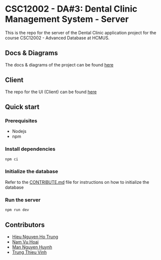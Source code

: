 # CSC12002 - DA#3: Dental Clinic Management System - Server

This is the repo for the server of the Dental Clinic application project for the course CSC12002 - Advanced Database at HCMUS.

## Docs & Diagrams

The docs & diagrams of the project can be found [here](https://github.com/nhthieu/dental-clinic-docs)

## Client

The repo for the UI (Client) can be found [here](https://github.com/nhthieu/dental-clinic-client)

## Quick start

### Prerequisites

- Nodejs
- npm

### Install dependencies

```bash
npm ci
```

### Initialize the database

Refer to the [CONTRIBUTE.md](/CONTRIBUTE.md) file for instructions on how to initialize the database

### Run the server

```bash
npm run dev
```

## Contributors

- [Hieu Nguyen Ho Trung](https://github.com/nhthieu)
- [Nam Vu Hoai](https://github.com/namhoai1109)
- [Man Nguyen Huynh](https://github.com/nhman2002)
- [Trung Thieu Vinh](https://github.com/tvtrungg)
